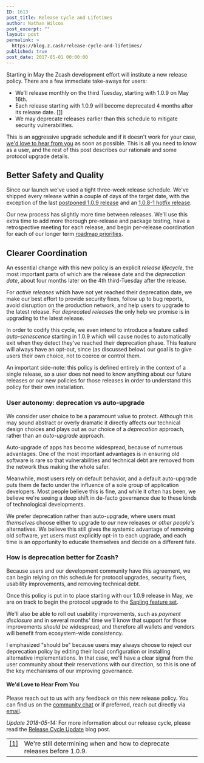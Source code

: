 ```yaml
---
ID: 1613
post_title: Release Cycle and Lifetimes
author: Nathan Wilcox
post_excerpt: ""
layout: post
permalink: >
  https://blog.z.cash/release-cycle-and-lifetimes/
published: true
post_date: 2017-05-01 00:00:00
---
```

Starting in May the Zcash development effort will institute a new release policy. There are a few immediate take-aways for users:
<ul class="simple">
 	<li>We'll release monthly on the third Tuesday, starting with 1.0.9 on May 16th.</li>
 	<li>Each release starting with 1.0.9 will become deprecated 4 months after its release date. <a id="id1" class="footnote-reference" href="#id3">[1]</a></li>
 	<li>We may deprecate releases earlier than this schedule to mitigate security vulnerabilities.</li>
</ul>
This is an aggressive upgrade schedule and if it doesn't work for your case, <a class="reference external" href="https://z.cash/contact.html">we'd love to hear from you</a> as soon as possible. This is all you need to know as a user, and the rest of this post describes our rationale and some protocol upgrade details.
<div id="better-safety-and-quality" class="section">
<h2>Better Safety and Quality</h2>
Since our launch we've used a tight three-week release schedule. We've shipped every release within a couple of days of the target date, with the exception of the last <a class="reference external" href="/zcash-1-0-9-postponed/">postponed 1.0.9 release</a> and an <a class="reference external" href="/new-release-1-0-8-1/">1.0.8-1 hotfix release</a>.

Our new process has slightly more time between releases. We'll use this extra time to add more thorough pre-release and package testing, have a retrospective meeting for each release, and begin per-release coordination for each of our longer term <a class="reference external" href="/the-near-future-of-zcash/">roadmap priorities</a>.

</div>
<div id="clearer-coordination" class="section">
<h2>Clearer Coordination</h2>
An essential change with this new policy is an explicit <cite>release lifecycle</cite>, the most important parts of which are the release date and the <cite>deprecation date</cite>, about four months later on the 4th third-Tuesday after the release.

For <cite>active releases</cite> which have not yet reached their deprecation date, we make our best effort to provide security fixes, follow up to bug reports, avoid disruption on the production network, and help users to upgrade to the latest release. For <cite>deprecated releases</cite> the only help we promise is in upgrading to the latest release.

In order to codify this cycle, we even intend to introduce a feature called <cite>auto-senescence</cite> starting in 1.0.9 which will cause nodes to automatically exit when they detect they've reached their deprecation phase. This feature will always have an opt-out, since (as discussed below) our goal is to give users their own choice, not to coerce or control them.

An important side-note: this policy is defined entirely in the context of a single release, so a user does not need to know anything about our future releases or our new policies for those releases in order to understand this policy for their own installation.
<div id="user-autonomy-deprecation-vs-auto-upgrade" class="section">
<h3>User autonomy: deprecation vs auto-upgrade</h3>
We consider user choice to be a paramount value to protect. Although this may sound abstract or overly dramatic it directly affects our technical design choices and plays out as our choice of a <cite>deprecation</cite> approach, rather than an <cite>auto-upgrade</cite> approach.

Auto-upgrade of apps has become widespread, because of numerous advantages. One of the most important advantages is in ensuring old software is rare so that vulnerabilities and technical debt are removed from the network thus making the whole safer.

Meanwhile, most users rely on default behavior, and a default auto-upgrade puts them de facto under the influence of a sole group of application developers. Most people believe this is fine, and while it often has been, we believe we're seeing a deep shift in de-facto governance due to these kinds of technological developments.

We prefer deprecation rather than auto-upgrade, where users must <em>themselves</em> choose either to upgrade to <em>our</em> new releases or <em>other people's</em> alternatives. We believe this still gives the systemic advantage of removing old software, yet users must explicitly opt-in to each upgrade, and each time is an opportunity to educate themselves and decide on a different fate.

</div>
<div id="how-is-deprecation-better-for-zcash" class="section">
<h3>How is deprecation better for Zcash?</h3>
Because users and our development community have this agreement, we can begin relying on this schedule for protocol upgrades, security fixes, usability improvements, and removing technical debt.

Once this policy is put in to place starting with our 1.0.9 release in May, we are on track to begin the protocol upgrade to the <a class="reference external" href="/the-near-future-of-zcash/">Sapling feature set</a>.

We'll also be able to roll out usability improvements, such as <cite>payment disclosure</cite> and in several months' time we'll know that support for those improvements <em>should be</em> widespread, and therefore all wallets and vendors will benefit from ecosystem-wide consistency.

I emphasized "should be" because users may always choose to reject our deprecation policy by editing their local configuration or installing alternative implementations. In that case, we'll have a clear signal from the user community about their reservations with our direction, so this is one of the key mechanisms of our improving governance.

<div id="id2" class="section">
<h4>We'd Love to Hear From You</h4>
Please reach out to us with any feedback on this new release policy. You can find us on the <a class="reference external" href="https://chat.zcashcommunity.com">community chat</a> or if preferred, reach out directly via <a class="reference external" href="mailto:info@z.cash">email</a>.

<p><em>Update 2018-05-14:</em> For more information about our release cycle, please read the <a href="/release-cycle-update/">Release Cycle Update</a> blog post.

<table id="id3" class="docutils footnote" frame="void" rules="none"><colgroup><col class="label" /><col /></colgroup>
<tbody valign="top">
<tr>
<td class="label"><a class="fn-backref" href="#id1">[1]</a></td>
<td>We're still determining when and how to deprecate releases before 1.0.9.</td>
</tr>
</tbody>
</table>
</div>
</div>
</div>